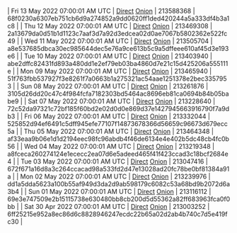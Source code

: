 | Fri 13 May 2022 07:00:01 AM UTC | [Direct](https://oshi.at/TzZe) [Onion](http://5ety7tpkim5me6eszuwcje7bmy25pbtrjtue7zkqqgziljwqy3rrikqd.onion/TzZe) | 213588368 | 68f0230a6307eb751cb6d9a274852a9dd0620ff1ded420244a5a333df4b3a1c8 | 
| Thu 12 May 2022 07:00:01 AM UTC | [Direct](https://oshi.at/UBKS) [Onion](http://5ety7tpkim5me6eszuwcje7bmy25pbtrjtue7zkqqgziljwqy3rrikqd.onion/UBKS) | 213469308 | 2a13679da0d51b1d1123c7aaf3d7a92d3edcea02d0ae7067b5802362e522fc49 | 
| Wed 11 May 2022 07:00:01 AM UTC | [Direct](https://oshi.at/gush) [Onion](http://5ety7tpkim5me6eszuwcje7bmy25pbtrjtue7zkqqgziljwqy3rrikqd.onion/gush) | 213505704 | a8e537685dbca30ec985644dec5e76a9ce613b5c9a5dffeee610af45d3e193e6 | 
| Tue 10 May 2022 07:00:01 AM UTC | [Direct](https://oshi.at/CGHg) [Onion](http://5ety7tpkim5me6eszuwcje7bmy25pbtrjtue7zkqqgziljwqy3rrikqd.onion/CGHg) | 213403940 | abe2dffc82431fd893a480dd1e2ef79eb03ba4860d7e21c15d425206a555111e | 
| Mon 09 May 2022 07:00:01 AM UTC | [Direct](https://oshi.at/UCeA) [Onion](http://5ety7tpkim5me6eszuwcje7bmy25pbtrjtue7zkqqgziljwqy3rrikqd.onion/UCeA) | 213465940 | 51f763fbb537927f3e8261f7a0663b1a275321ac54aae1251378e2bec3357953 | 
| Sun 08 May 2022 07:00:01 AM UTC | [Direct](https://oshi.at/gjwR) [Onion](http://5ety7tpkim5me6eszuwcje7bmy25pbtrjtue7zkqqgziljwqy3rrikqd.onion/gjwR) | 213261876 | 3105d26dd20c47c4f984fcfa7182303bd5464ac8696eb81ca0694b84b05babe9 | 
| Sat 07 May 2022 07:00:01 AM UTC | [Direct](https://oshi.at/Tuih) [Onion](http://5ety7tpkim5me6eszuwcje7bmy25pbtrjtue7zkqqgziljwqy3rrikqd.onion/Tuih) | 213228640 | 72c52da97321c72bf185f60bd2e02d0d0e869d37e1427945663916790f7a9db3 | 
| Fri 06 May 2022 07:00:01 AM UTC | [Direct](https://oshi.at/HJQU) [Onion](http://5ety7tpkim5me6eszuwcje7bmy25pbtrjtue7zkqqgziljwqy3rrikqd.onion/HJQU) | 213332044 | 525852d94ef6491c5dff945efe77107f14873678366d56659c96673d679ecc5a | 
| Thu 05 May 2022 07:00:01 AM UTC | [Direct](https://oshi.at/SUQm) [Onion](http://5ety7tpkim5me6eszuwcje7bmy25pbtrjtue7zkqqgziljwqy3rrikqd.onion/SUQm) | 213464348 | af33eaa9b06e1d1d2194eec98fc96abdb4f46de6134e4e402b5dc48cb4fc0b56 | 
| Wed 04 May 2022 07:00:01 AM UTC | [Direct](https://oshi.at/hGBi) [Onion](http://5ety7tpkim5me6eszuwcje7bmy25pbtrjtue7zkqqgziljwqy3rrikqd.onion/hGBi) | 213219348 | a8fceca260274124e1ececc2ea07d6e5adeed465f41f423ccad3c18bcf2684e4 | 
| Tue 03 May 2022 07:00:01 AM UTC | [Direct](https://oshi.at/yzWf) [Onion](http://5ety7tpkim5me6eszuwcje7bmy25pbtrjtue7zkqqgziljwqy3rrikqd.onion/yzWf) | 213047416 | 672f671a16d8a3c264ccacad98a533fd2d47e13028ad20fc78be0bf81384a91a | 
| Mon 02 May 2022 07:00:01 AM UTC | [Direct](https://oshi.at/ViPP) [Onion](http://5ety7tpkim5me6eszuwcje7bmy25pbtrjtue7zkqqgziljwqy3rrikqd.onion/ViPP) | 213239976 | dd1a5dda5623a100b55af949d3da2d9ab598179c6082c53a68bd9b2072d6a3b4 | 
| Sun 01 May 2022 07:00:01 AM UTC | [Direct](https://oshi.at/pGFi) [Onion](http://5ety7tpkim5me6eszuwcje7bmy25pbtrjtue7zkqqgziljwqy3rrikqd.onion/pGFi) | 213116112 | 69e3e747509e2b15115738e630480bb8cb200d5d55362a82ff683963fca0f0bb | 
| Sat 30 Apr 2022 07:00:01 AM UTC | [Direct](https://oshi.at/vLkD) [Onion](http://5ety7tpkim5me6eszuwcje7bmy25pbtrjtue7zkqqgziljwqy3rrikqd.onion/vLkD) | 213003252 | 6ff25215e952a8ec86d6c8828946247ecdc22b65a02d2ab4b740c7d5e419fc30 | 
